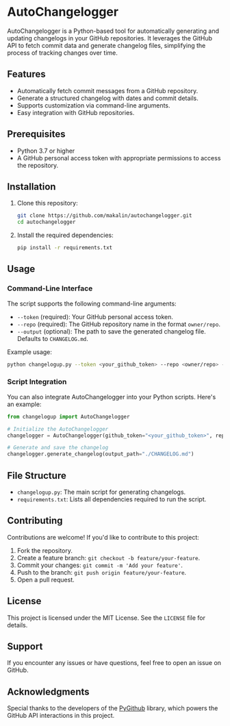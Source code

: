 # AutoChangelogger

AutoChangelogger is a Python-based tool for automatically generating and updating changelogs in your GitHub repositories. It leverages the GitHub API to fetch commit data and generate changelog files, simplifying the process of tracking changes over time.

## Features

- Automatically fetch commit messages from a GitHub repository.
- Generate a structured changelog with dates and commit details.
- Supports customization via command-line arguments.
- Easy integration with GitHub repositories.

## Prerequisites

- Python 3.7 or higher
- A GitHub personal access token with appropriate permissions to access the repository.

## Installation

1. Clone this repository:
   ```bash
   git clone https://github.com/makalin/autochangelogger.git
   cd autochangelogger
   ```
2. Install the required dependencies:
   ```bash
   pip install -r requirements.txt
   ```

## Usage

### Command-Line Interface

The script supports the following command-line arguments:

- `--token` (required): Your GitHub personal access token.
- `--repo` (required): The GitHub repository name in the format `owner/repo`.
- `--output` (optional): The path to save the generated changelog file. Defaults to `CHANGELOG.md`.

Example usage:

```bash
python changelogup.py --token <your_github_token> --repo <owner/repo> --output ./CHANGELOG.md
```

### Script Integration

You can also integrate AutoChangelogger into your Python scripts. Here's an example:

```python
from changelogup import AutoChangelogger

# Initialize the AutoChangelogger
changelogger = AutoChangelogger(github_token="<your_github_token>", repo_name="owner/repo")

# Generate and save the changelog
changelogger.generate_changelog(output_path="./CHANGELOG.md")
```

## File Structure

- `changelogup.py`: The main script for generating changelogs.
- `requirements.txt`: Lists all dependencies required to run the script.

## Contributing

Contributions are welcome! If you'd like to contribute to this project:

1. Fork the repository.
2. Create a feature branch: `git checkout -b feature/your-feature`.
3. Commit your changes: `git commit -m 'Add your feature'`.
4. Push to the branch: `git push origin feature/your-feature`.
5. Open a pull request.

## License

This project is licensed under the MIT License. See the `LICENSE` file for details.

## Support

If you encounter any issues or have questions, feel free to open an issue on GitHub.

## Acknowledgments

Special thanks to the developers of the [PyGithub](https://github.com/PyGithub/PyGithub) library, which powers the GitHub API interactions in this project.

